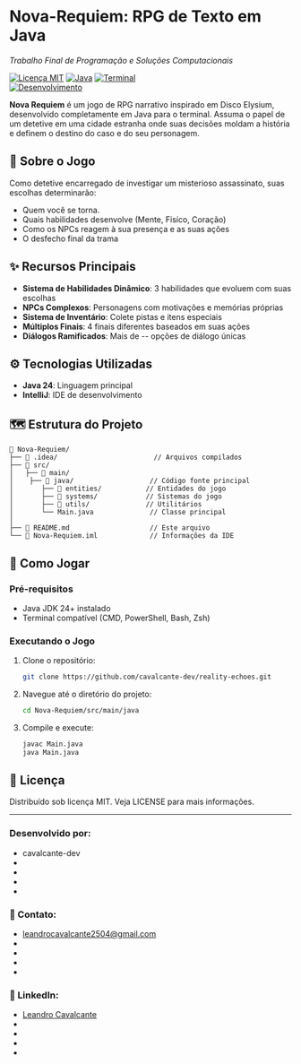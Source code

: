 # Nova-Requiem: RPG de Texto em Java

*Trabalho Final de Programação e Soluções Computacionais*

[![Licença MIT](https://img.shields.io/badge/Licença-MIT-blue)](LICENSE)
[![Java](https://img.shields.io/badge/Java-24+-red?logo=java)](https://java.com)
[![Terminal](https://img.shields.io/badge/Interface-Terminal-brightgreen)]()<br>
[![Desenvolvimento](https://img.shields.io/badge/Status-Desenvolvimento-orange)]()

**Nova Requiem** é um jogo de RPG narrativo inspirado em Disco Elysium, desenvolvido completamente em Java para o terminal. Assuma o papel de um detetive em uma cidade estranha onde suas decisões moldam a história e definem o destino do caso e do seu personagem. 



## 🌆 Sobre o Jogo

Como detetive encarregado de investigar um misterioso assassinato, suas escolhas determinarão:
- Quem você se torna. 
- Quais habilidades desenvolve (Mente, Fisíco, Coração)
- Como os NPCs reagem à sua presença e as suas ações
- O desfecho final da trama

## ✨ Recursos Principais

- **Sistema de Habilidades Dinâmico**: 3 habilidades que evoluem com suas escolhas 
- **NPCs Complexos**: Personagens com motivações e memórias próprias
- **Sistema de Inventário**: Colete pistas e itens especiais
- **Múltiplos Finais**: 4 finais diferentes baseados em suas ações
- **Diálogos Ramificados**: Mais de -- opções de diálogo únicas

## ⚙️ Tecnologias Utilizadas
- **Java 24**: Linguagem principal
- **IntelliJ**: IDE de desenvolvimento

## 🗺️ Estrutura do Projeto

    📁 Nova-Requiem/
    ├── 📁 .idea/                        // Arquivos compilados
    ├── 📁 src/
    │   ├── 📁 main/
    │    ├── 📁 java/                   // Código fonte principal
    │       ├── 📁 entities/           // Entidades do jogo
    │       ├── 📁 systems/            // Sistemas do jogo
    │       ├── 📁 utils/              // Utilitários
    │       └── Main.java              // Classe principal
    │   
    ├── 📄 README.md                    // Este arquivo
    └── 📄 Nova-Requiem.iml             // Informações da IDE

## 🚀 Como Jogar

### Pré-requisitos
- Java JDK 24+ instalado
- Terminal compatível (CMD, PowerShell, Bash, Zsh)

### Executando o Jogo
1. Clone o repositório:
   ```bash
   git clone https://github.com/cavalcante-dev/reality-echoes.git
2. Navegue até o diretório do projeto:
    ```bash
    cd Nova-Requiem/src/main/java
3. Compile e execute:
    ```bash
    javac Main.java
    java Main.java

## 📄 Licença
Distribuído sob licença MIT. Veja LICENSE para mais informações.

---

### Desenvolvido por: 
- cavalcante-dev 
- 
- 
- 
- 

### 📧 Contato:
- leandrocavalcante2504@gmail.com 
- 
- 
- 
- 

### 🔗 LinkedIn: 
- [Leandro Cavalcante](https://www.linkedin.com/in/leandro-cavalcante-lnkin/)
- 
- 
- 
- 